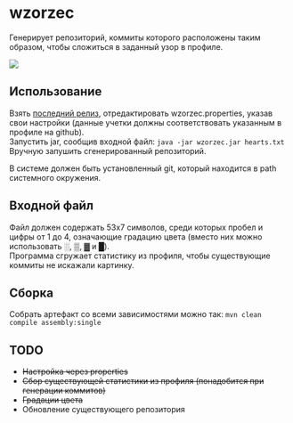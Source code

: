 # wzorzec

Генерирует репозиторий, коммиты которого расположены таким образом, чтобы сложиться в заданный узор в профиле. 

![](https://gist.github.com/codeleventh/dbf7cfd9c2def11474500737a0443f58/raw/2f45d5667e2f199cbcc975f7479a83c29ece172f/wzorzec.png)

## Использование
Взять [последний релиз](https://github.com/codeleventh/wzorzec/releases), отредактировать wzorzec.properties, указав 
свои настройки (данные учетки должны соответствовать указанным в 
профиле на github).  
Запустить jar, сообщив входной файл: `java -jar wzorzec.jar hearts.txt`  
Вручную запушить сгенерированный репозиторий.

В системе должен быть установленный git, который находится в path системного окружения.

## Входной файл
Файл должен содержать 53x7 символов, среди которых пробел и цифры от 1 до 4, означающие градацию цвета 
(вместо них можно использовать ░, ▒, ▓ и █).  
Программа сгружает статистику из профиля, чтобы существующие коммиты не искажали картинку.

## Сборка
Собрать артефакт со всеми зависимостями можно так: `mvn clean compile assembly:single` 

## TODO
- ~~Настройка через properties~~
- ~~Cбор существующей статистики из профиля (понадобится при генерации коммитов)~~
- ~~Градации цвета~~ 
- Обновление существующего репозитория
